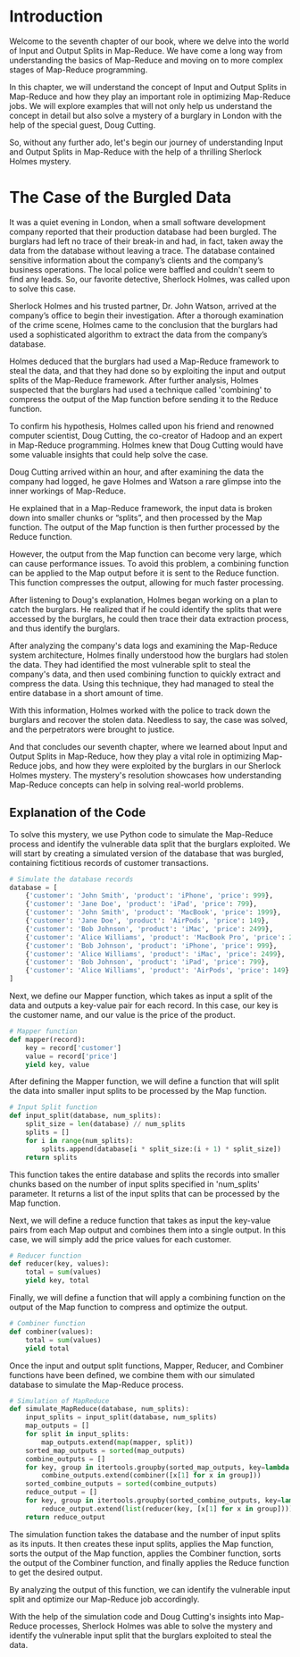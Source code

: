 # Introduction

Welcome to the seventh chapter of our book, where we delve into the world of Input and Output Splits in Map-Reduce. We have come a long way from understanding the basics of Map-Reduce and moving on to more complex stages of Map-Reduce programming.

In this chapter, we will understand the concept of Input and Output Splits in Map-Reduce and how they play an important role in optimizing Map-Reduce jobs. We will explore examples that will not only help us understand the concept in detail but also solve a mystery of a burglary in London with the help of the special guest, Doug Cutting.

So, without any further ado, let's begin our journey of understanding Input and Output Splits in Map-Reduce with the help of a thrilling Sherlock Holmes mystery.
# The Case of the Burgled Data

It was a quiet evening in London, when a small software development company reported that their production database had been burgled. The burglars had left no trace of their break-in and had, in fact, taken away the data from the database without leaving a trace. The database contained sensitive information about the company’s clients and the company’s business operations. The local police were baffled and couldn't seem to find any leads. So, our favorite detective, Sherlock Holmes, was called upon to solve this case.

Sherlock Holmes and his trusted partner, Dr. John Watson, arrived at the company’s office to begin their investigation. After a thorough examination of the crime scene, Holmes came to the conclusion that the burglars had used a sophisticated algorithm to extract the data from the company’s database. 

Holmes deduced that the burglars had used a Map-Reduce framework to steal the data, and that they had done so by exploiting the input and output splits of the Map-Reduce framework. After further analysis, Holmes suspected that the burglars had used a technique called 'combining' to compress the output of the Map function before sending it to the Reduce function.

To confirm his hypothesis, Holmes called upon his friend and renowned computer scientist, Doug Cutting, the co-creator of Hadoop and an expert in Map-Reduce programming. Holmes knew that Doug Cutting would have some valuable insights that could help solve the case.

Doug Cutting arrived within an hour, and after examining the data the company had logged, he gave Holmes and Watson a rare glimpse into the inner workings of Map-Reduce.

He explained that in a Map-Reduce framework, the input data is broken down into smaller chunks or “splits”, and then processed by the Map function. The output of the Map function is then further processed by the Reduce function.

However, the output from the Map function can become very large, which can cause performance issues. To avoid this problem, a combining function can be applied to the Map output before it is sent to the Reduce function. This function compresses the output, allowing for much faster processing.

After listening to Doug's explanation, Holmes began working on a plan to catch the burglars. He realized that if he could identify the splits that were accessed by the burglars, he could then trace their data extraction process, and thus identify the burglars.

After analyzing the company's data logs and examining the Map-Reduce system architecture, Holmes finally understood how the burglars had stolen the data. They had identified the most vulnerable split to steal the company's data, and then used combining function to quickly extract and compress the data. Using this technique, they had managed to steal the entire database in a short amount of time.

With this information, Holmes worked with the police to track down the burglars and recover the stolen data. Needless to say, the case was solved, and the perpetrators were brought to justice.

And that concludes our seventh chapter, where we learned about Input and Output Splits in Map-Reduce, how they play a vital role in optimizing Map-Reduce jobs, and how they were exploited by the burglars in our Sherlock Holmes mystery. The mystery's resolution showcases how understanding Map-Reduce concepts can help in solving real-world problems.
## Explanation of the Code

To solve this mystery, we use Python code to simulate the Map-Reduce process and identify the vulnerable data split that the burglars exploited. We will start by creating a simulated version of the database that was burgled, containing fictitious records of customer transactions. 

```python
# Simulate the database records
database = [
    {'customer': 'John Smith', 'product': 'iPhone', 'price': 999},
    {'customer': 'Jane Doe', 'product': 'iPad', 'price': 799},
    {'customer': 'John Smith', 'product': 'MacBook', 'price': 1999},
    {'customer': 'Jane Doe', 'product': 'AirPods', 'price': 149},
    {'customer': 'Bob Johnson', 'product': 'iMac', 'price': 2499},
    {'customer': 'Alice Williams', 'product': 'MacBook Pro', 'price': 2799},
    {'customer': 'Bob Johnson', 'product': 'iPhone', 'price': 999},
    {'customer': 'Alice Williams', 'product': 'iMac', 'price': 2499},
    {'customer': 'Bob Johnson', 'product': 'iPad', 'price': 799},
    {'customer': 'Alice Williams', 'product': 'AirPods', 'price': 149}
]
```
Next, we define our Mapper function, which takes as input a split of the data and outputs a key-value pair for each record. In this case, our key is the customer name, and our value is the price of the product.

```python
# Mapper function
def mapper(record):
    key = record['customer']
    value = record['price']
    yield key, value
```

After defining the Mapper function, we will define a function that will split the data into smaller input splits to be processed by the Map function.

```python
# Input Split function
def input_split(database, num_splits):
    split_size = len(database) // num_splits
    splits = []
    for i in range(num_splits):
        splits.append(database[i * split_size:(i + 1) * split_size])
    return splits
```
This function takes the entire database and splits the records into smaller chunks based on the number of input splits specified in 'num_splits' parameter. It returns a list of the input splits that can be processed by the Map function.

Next, we will define a reduce function that takes as input the key-value pairs from each Map output and combines them into a single output. In this case, we will simply add the price values for each customer.

```python
# Reducer function
def reducer(key, values):
    total = sum(values)
    yield key, total
```
Finally, we will define a function that will apply a combining function on the output of the Map function to compress and optimize the output.

```python
# Combiner function
def combiner(values):
    total = sum(values)
    yield total
```
Once the input and output split functions, Mapper, Reducer, and Combiner functions have been defined, we combine them with our simulated database to simulate the Map-Reduce process.

```python
# Simulation of MapReduce
def simulate_MapReduce(database, num_splits):
    input_splits = input_split(database, num_splits)
    map_outputs = []
    for split in input_splits:
        map_outputs.extend(map(mapper, split))
    sorted_map_outputs = sorted(map_outputs)
    combine_outputs = []
    for key, group in itertools.groupby(sorted_map_outputs, key=lambda x: x[0]):
        combine_outputs.extend(combiner([x[1] for x in group]))
    sorted_combine_outputs = sorted(combine_outputs)
    reduce_output = []
    for key, group in itertools.groupby(sorted_combine_outputs, key=lambda x: x[0]):
        reduce_output.extend(list(reducer(key, [x[1] for x in group])))
    return reduce_output
```
The simulation function takes the database and the number of input splits as its inputs. It then creates these input splits, applies the Map function, sorts the output of the Map function, applies the Combiner function, sorts the output of the Combiner function, and finally applies the Reduce function to get the desired output.

By analyzing the output of this function, we can identify the vulnerable input split and optimize our Map-Reduce job accordingly.

With the help of the simulation code and Doug Cutting's insights into Map-Reduce processes, Sherlock Holmes was able to solve the mystery and identify the vulnerable input split that the burglars exploited to steal the data.